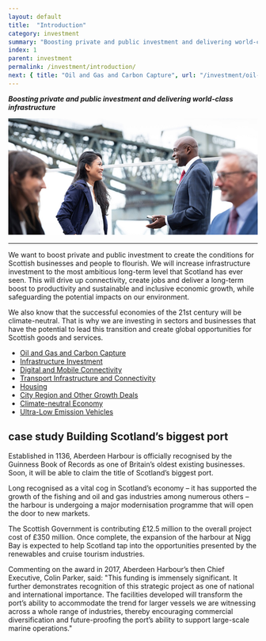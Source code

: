 ```yaml
---
layout: default
title:  "Introduction"
category: investment
summary: "Boosting private and public investment and delivering world-class infrastructure"
index: 1
parent: investment
permalink: /investment/introduction/
next: { title: "Oil and Gas and Carbon Capture", url: "/investment/oil-and-gas-carbon-capture/" }
---
```

***Boosting private and public investment and delivering world-class infrastructure***

![A photograph of business people talking together in Glasgow.](/assets/images/pageimages/Investment.6.jpg)

---
We want to boost private and public investment to create the conditions for Scottish businesses and people to flourish. We will increase infrastructure investment to the most ambitious long-term level that Scotland has ever seen.  This will drive up connectivity, create jobs and deliver a long-term boost to productivity and sustainable and inclusive economic growth, while safeguarding the potential impacts on our environment.

We also know that the successful economies of the 21st century will be climate-neutral. That is why we are investing in sectors and businesses that have the potential to lead this transition and create global opportunities for Scottish goods and services.

* [Oil and Gas and Carbon Capture](/investment/oil-and-gas-carbon-capture/)
* [Infrastructure Investment](/investment/infrastructure/)
* [Digital and Mobile Connectivity](/investment/digital-mobile-connectivity/)
* [Transport Infrastructure and Connectivity](/investment/transport-infrastructure/)
* [Housing](/investment/housing/)
* [City Region and Other Growth Deals](/investment/city-region-deals/)
* [Climate-neutral Economy](/investment/climate-neutral-economy/)
* [Ultra-Low Emission Vehicles](/investment/ultra-low-emission-vehicles/)

<div class="case-study" markdown="1">

<h2><span class="hidden">case study</span> Building Scotland’s biggest port</h2>

Established in 1136, Aberdeen Harbour is officially recognised by the Guinness Book of Records as one of Britain’s oldest existing businesses. Soon, it will be able to claim the title of Scotland’s biggest port.

Long recognised as a vital cog in Scotland’s economy – it has supported the growth of the fishing and oil and gas industries among numerous others – the harbour is undergoing a major modernisation programme that will open the door to new markets.

The Scottish Government is contributing £12.5 million to the overall project cost of £350 million. Once complete, the expansion of the harbour at Nigg Bay is expected to help Scotland tap into the opportunities presented by the renewables and cruise tourism industries.

Commenting on the award in 2017, Aberdeen Harbour’s then Chief Executive, Colin Parker, said: "This funding is immensely significant. It further demonstrates recognition of this strategic project as one of national and international importance. The facilities developed will transform the port’s ability to accommodate the trend for larger vessels we are witnessing across a whole range of industries, thereby encouraging commercial diversification and future-proofing the port’s ability to support large-scale marine operations."
</div>

